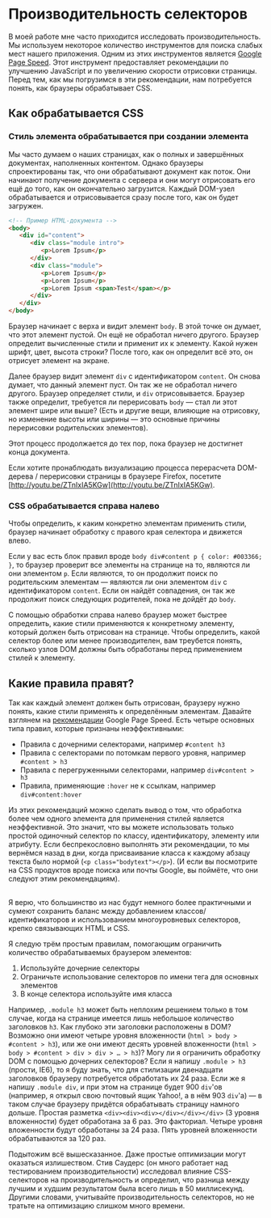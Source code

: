 # Производительность селекторов
В моей работе мне часто приходится исследовать производительность. Мы используем некоторое количество инструментов для поиска слабых мест нашего приложения. Одним из этих инструментов является [Google Page Speed](http://code.google.com/speed/page-speed). Этот инструмент предоставляет рекомендации по улучшению JavaScript и по увеличению скорости отрисовки страницы. Перед тем, как мы погрузимся в эти рекомендации, нам потребуется понять, как браузеры обрабатывает CSS.

## Как обрабатывается CSS
### Стиль элемента обрабатывается при создании элемента
Мы часто думаем о наших страницах, как о полных и завершённых документах, наполненных контентом. Однако браузеры спроектированы так, что они обрабатывают документ как поток. Они начинают получение документа с сервера и они могут отрисовать его ещё до того, как он окончательно загрузится. Каждый DOM-узел обрабатывается и отрисовывается сразу после того, как он будет загружен.

```html
<!-- Пример HTML-документа -->
<body>
   <div id="content">
      <div class="module intro">
         <p>Lorem Ipsum</p>
      </div>
      <div class="module">
         <p>Lorem Ipsum</p>
         <p>Lorem Ipsum</p>
         <p>Lorem Ipsum <span>Test</span></p>
      </div>
   </div>
</body>
```

Браузер начинает с верха и видит элемент `body`. В этой точке он думает, что этот элемент пустой. Он ещё не обработал ничего другого. Браузер определит вычисленные стили и применит их к элементу. Какой нужен шрифт, цвет, высота строки? После того, как он определит всё это, он отрисует элемент на экране.

Далее браузер видит элемент `div` с идентификатором `content`. Он снова думает, что данный элемент пуст. Он так же не обработал ничего другого. Браузер определяет стили, и `div` отрисовывается. Браузер также определит, требуется ли перерисовать `body` — стал ли этот элемент шире или выше? (Есть и другие вещи, влияющие на отрисовку, но изменение высоты или ширины — это основные причины перерисовки родительских элементов).

Этот процесс продолжается до тех пор, пока браузер не достигнет конца документа.

Если хотите пронаблюдать визуализацию процесса перерасчета DOM-дерева / перерисовки страницы в браузере Firefox, посетите [http://youtu.be/ZTnIxIA5KGw](http://youtu.be/ZTnIxIA5KGw).

### CSS обрабатывается справа налево
Чтобы определить, к каким конкретно элементам применить стили, браузер начинает обработку с правого края селектора и движется влево.

Если у вас есть блок правил вроде `body div#content p { color: #003366; }`, то браузер проверит все элементы на странице на то, являются ли они элементом `p`. Если являются, то он продолжит поиск по родительским элементам — являются ли они элементом `div` с идентификатором `content`. Если он найдёт совпадения, он так же продолжит поиск следующих родителей, пока не дойдёт до `body`.

С помощью обработки справа налево браузер может быстрее определить, какие стили применяются к конкретному элементу, который должен быть отрисован на странице. Чтобы определить, какой селектор более или менее производителен, вам треубется понять, сколько узлов DOM должны быть обработаны перед применением стилей к элементу.

## Какие правила правят?
Так как каждый элемент должен быть отрисован, браузеру нужно понять, какие стили применять к определённым элементам. Давайте взглянем на [рекомендации](http://code.google.com/speed/page-speed/docs/rendering.html#UseEfficientCSSSelectors) Google Page Speed. Есть четыре основных типа правил, которые признаны неэффективными:

* Правила с дочерними селекторами, например `#content h3`
* Правила с селекторами по потомкам первого уровня, например `#content > h3`
* Правила c перегруженными селекторами, например `div#content > h3`
* Правила, применяющие `:hover` не к ссылкам, например `div#content:hover`

Из этих рекомендаций можно сделать вывод о том, что обработка более чем одного элемента для применения стилей является неэффективной. Это значит, что вы можете использовать только простой одиночный селектор по классу, идентификатору, элементу или атрибуту. Если беспрекословно выполнять эти рекомендации, то мы вернёмся назад в дни, когда присваивание класса к каждому абзацу текста было нормой (`<p class="bodytext"></p>`). (И если вы посмотрите на CSS продуктов вроде поиска или почты Google, вы поймёте, что они следуют этим рекомендациям).

##
Я верю, что большинство из нас будут немного более практичными и сумеют сохранить баланс между добавлением классов/идентификаторов и использованием многоуровневых селекторов, крепко связывающих HTML и CSS.

Я следую трём простым правилам, помогающим ограничить количество обрабатываемых браузером элементов:

1. Используйте дочерние селекторы
2. Ограничьте использование селекторов по имени тега для основных элементов
3. В конце селектора используйте имя класса

Например, `.module h3` может быть неплохим решением только в том случае, когда на странице имеется лишь небольшое количество заголовков `h3`. Как глубоко эти заголовки расположены в DOM? Возможно они имеют четыре уровня вложенности (`html > body > #content > h3`), или же они имеют десять уровней вложенности (`html > body > #content > div > div > … > h3`)? Могу ли я ограничить обработку DOM с помощью дочерних селекторов? Если я напишу `.module > h3` (прости, IE6), то я буду знать, что для стилизации двенадцати заголовков браузеру потребуется обработать их 24 раза. Если же я напишу `.module div`, и при этом на странице будет 900 `div`'ов (например, я открыл свою почтовый ящик Yahoo!, а в нём 903 `div`'а) — в таком случае браузеру придётся обрабатывать страницу намного дольше. Простая разметка `<div><div><div></div></div></div>` (3 уровня вложенности) будет обработана за 6 раз. Это факториал. Четыре уровня вложенности будут обработаны за 24 раза. Пять уровней вложенности обрабатываются за 120 раз.

Подытожим всё вышесказанное. Даже простые оптимизации могут оказаться излишеством. Стив Саудерс (он много работает над тестированием производительности) исследовал влияние CSS-селекторов на производительность и определил, что разница между лучшим и худшим результатом была всего лишь в 50 миллисекунд. Другими словами, учитывайте производительность селекторов, но не тратьте на оптимизацию слишком много времени.
